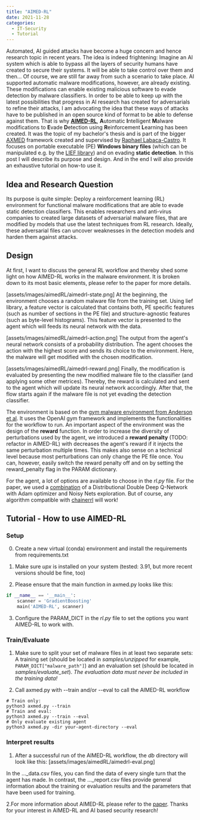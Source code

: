 ```yaml
---
title: "AIMED-RL"
date: 2021-11-28
categories:
  - IT-Security
  - Tutorial
---
```


Automated, AI guided attacks have become a huge concern and hence research topic in recent years. The idea is indeed
frightening: Imagine an AI system which is able to bypass all the layers of security humans have created to secure
their systems. It will be able to take control over them and then...
Of course, we are still far away from such a scenario to take place. AI supported automatic malware modifications, however,
are already existing. These modifications can enable existing malicious software to evade detection by malware classifiers.
In order to be able to keep up with the latest possibilities that progress in AI research has
created for adversarials to refine their attacks, I am advocating the idea that these ways of attacks have to be
published in an open source kind of format to be able to defense against them.
That is why **[AIMED-RL](https://github.com/SebieF/AIMED)**, **A**utomatic **I**ntelligent **M**alware modifications 
to **E**vade **D**etection using **R**einforcement **L**earning has been created. It was the topic of my bachelor's thesis
and is part of the bigger [AXMED](https://github.com/zRapha/AIMED) framework created and supervised by 
[Raphael Labaca-Castro](https://www.unibw.de/technische-informatik/mitarbeiter/wissenschaftliche-mitarbeiter-innen/m-sc-raphael-labaca-castro).
It focuses on portable executable (PE) **Windows binary files** 
(which can be manipulated e.g. by the [LIEF library](https://github.com/lief-project/LIEF)) and on evading **static 
detection**.
In this post I will describe its purpose and design. And in the end I will also provide an exhaustive tutorial on
how-to use it.

## Idea and Research Question 
Its purpose is quite simple: Deploy a reinforcement learning (RL) environment for functional malware modifications that
are able to evade static detection classifiers. This enables researchers and anti-virus companies to created large datasets
of adversarial malware files, that are modified by models that use the latest techniques from RL research.
Ideally, these adversarial files can uncover weaknesses in the detection models and harden them against attacks.

## Design
At first, I want to discuss the general RL workflow and thereby shed some light on how AIMED-RL works in the malware
environment. It is broken down to its most basic elements, please refer to the paper for more details.

[assets/images/aimedRL/aimedrl-state.png]
At the beginning, the environment chooses a random malware file from the training set. Using lief library,
a feature vector is calculated that contains both, PE specific features (such as number of sections in the PE file)
and structure-agnostic features (such as byte-level histograms). This feature vector is presented to the agent which
will feeds its neural network with the data.

[assets/images/aimedRL/aimedrl-action.png]
The output from the agent's neural network consists of a probability distribution. The agent chooses the action with
the highest score and sends its choice to the environment. Here, the malware will get modified with the chosen
modification.

[assets/images/aimedRL/aimedrl-reward.png]
Finally, the modification is evaluated by presenting the new modified malware file to the classifier (and applying
some other metrices). Thereby, the reward is calculated and sent to the agent which will update its neural network
accordingly. After that, the flow starts again if the malware file is not yet evading the detection classifier.

The environment is based on the [gym malware environment from Anderson et al](https://github.com/endgameinc/gym-malware).
It uses the OpenAI gym framework and implements the functionalities for the workflow to run.
An important aspect of the environment was the design of the **reward** function. In order to increase the diversity
of perturbations used by the agent, we introduced a **reward penalty** (TODO: refactor in AIMED-RL) with
decreases the agent's reward if it injects the same perturbation multiple times. This makes also sense on a technical
level because most perturbations can only change the PE file once. You can, however, easily switch the reward penalty
off and on by setting the reward_penalty flag in the PARAM dictionary.

For the agent, a lot of options are available to choose in the *rl.py* file. For the paper, we used a 
[combination](https://arxiv.org/abs/1710.02298) of a Distributional Double Deep Q-Network with Adam optimizer 
and Noisy Nets exploration. But of course, any algorithm compatible with 
[chainerrl](https://github.com/chainer/chainerrl) will work! 

## Tutorial - How to use AIMED-RL

### Setup
0. Create a new virtual (conda) environment and install the requirements from requirements.txt
1. Make sure *upx* is installed on your system (tested: 3.91, but more recent versions should be fine, too)

2. Please ensure that the main function in axmed.py looks like this:
```python
if __name__ == '__main__':
    scanner = 'GradientBoosting'
    main('AIMED-RL', scanner)
```

3. Configure the PARAM_DICT in the *rl.py* file to set the options you want AIMED-RL to work with.

### Train/Evaluate
1. Make sure to split your set of malware files in at least two separate sets: A training set (should be located in 
*samples/unzipped* for example, `PARAM_DICT["malware_path"]`) and an evaluation set (should be located in *samples/evaluate_set*).
*The evaluation data must never be included in the training data!*

2. Call axmed.py with --train and/or --eval to call the AIMED-RL workflow
```
# Train only:
python3 axmed.py --train 
# Train and eval:
python3 axmed.py --train --eval
# Only evaluate existing agent
python3 axmed.py -dir your-agent-directory --eval
```

### Interpret results
1. After a successful run of the AIMED-RL workflow, the *db* directory will look like this:
[assets/images/aimedRL/aimedrl-eval.png]

In the ..._data.csv files, you can find the data of every single turn that the agent has made. In contrast,
the ..._report.csv files provide general information about the training or evaluation results and the parameters
that have been used for training.

2.For more information about AIMED-RL please refer to the [paper](https://link.springer.com/chapter/10.1007/978-3-030-86514-6_3).
Thanks for your interest in AIMED-RL and AI based security research!
